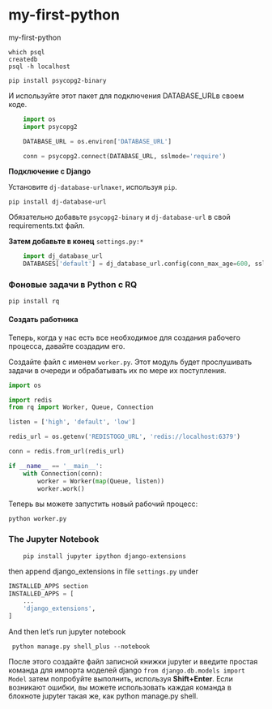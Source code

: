 # my-first-python
my-first-python


    which psql
    createdb
    psql -h localhost

    pip install psycopg2-binary


И используйте этот пакет для подключения DATABASE_URLв своем коде.
```python
    import os
    import psycopg2

    DATABASE_URL = os.environ['DATABASE_URL']

    conn = psycopg2.connect(DATABASE_URL, sslmode='require')
  ```




**Подключение с Django**


Установите `dj-database-urlпакет`, используя `pip`.

    pip install dj-database-url

Обязательно добавьте `psycopg2-binary` и `dj-database-url` в свой requirements.txt файл.

**Затем добавьте в конец** `settings.py:*`

```python
    import dj_database_url
    DATABASES['default'] = dj_database_url.config(conn_max_age=600, ssl_require=True)
```

### Фоновые задачи в Python с RQ

    pip install rq

#### Создать работника

Теперь, когда у нас есть все необходимое для создания рабочего процесса, давайте создадим его.

Создайте файл с именем `worker.py`. Этот модуль будет прослушивать задачи в очереди и обрабатывать их по мере их поступления.

```python
import os

import redis
from rq import Worker, Queue, Connection

listen = ['high', 'default', 'low']

redis_url = os.getenv('REDISTOGO_URL', 'redis://localhost:6379')

conn = redis.from_url(redis_url)

if __name__ == '__main__':
    with Connection(conn):
        worker = Worker(map(Queue, listen))
        worker.work()
```


Теперь вы можете запустить новый рабочий процесс:

    python worker.py



### The Jupyter Notebook

        pip install jupyter ipython django-extensions
then append django_extensions in file `settings.py` under 

```python
INSTALLED_APPS section
INSTALLED_APPS = [
    ...
    'django_extensions',
]
```
And then let’s run jupyter notebook
 

     python manage.py shell_plus --notebook


После этого создайте файл записной книжки jupyter и введите простая команда для импорта моделей django `from django.db.models import Model` затем попробуйте выполнить, используя **Shift+Enter**. Если возникают ошибки, вы можете использовать каждая команда в блокноте jupyter такая же, как python manage.py shell.